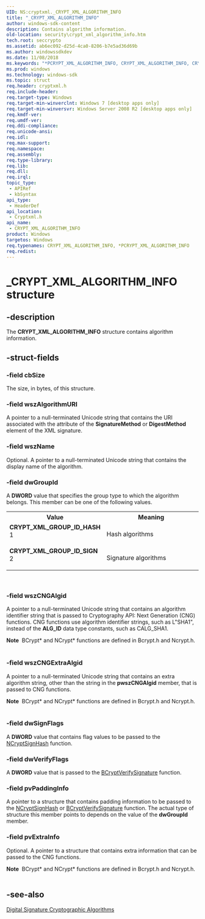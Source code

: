 ```yaml
---
UID: NS:cryptxml._CRYPT_XML_ALGORITHM_INFO
title: "_CRYPT_XML_ALGORITHM_INFO"
author: windows-sdk-content
description: Contains algorithm information.
old-location: security\crypt_xml_algorithm_info.htm
tech.root: seccrypto
ms.assetid: ab6ec092-d25d-4ca0-8206-b7e5ad36d69b
ms.author: windowssdkdev
ms.date: 11/08/2018
ms.keywords: "*PCRYPT_XML_ALGORITHM_INFO, CRYPT_XML_ALGORITHM_INFO, CRYPT_XML_ALGORITHM_INFO structure [Security], CRYPT_XML_GROUP_ID_HASH, CRYPT_XML_GROUP_ID_SIGN, PCRYPT_XML_ALGORITHM_INFO, PCRYPT_XML_ALGORITHM_INFO structure pointer [Security], _CRYPT_XML_ALGORITHM_INFO, cryptxml/CRYPT_XML_ALGORITHM_INFO, cryptxml/PCRYPT_XML_ALGORITHM_INFO, security.crypt_xml_algorithm_info"
ms.prod: windows
ms.technology: windows-sdk
ms.topic: struct
req.header: cryptxml.h
req.include-header: 
req.target-type: Windows
req.target-min-winverclnt: Windows 7 [desktop apps only]
req.target-min-winversvr: Windows Server 2008 R2 [desktop apps only]
req.kmdf-ver: 
req.umdf-ver: 
req.ddi-compliance: 
req.unicode-ansi: 
req.idl: 
req.max-support: 
req.namespace: 
req.assembly: 
req.type-library: 
req.lib: 
req.dll: 
req.irql: 
topic_type:
 - APIRef
 - kbSyntax
api_type:
 - HeaderDef
api_location:
 - Cryptxml.h
api_name:
 - CRYPT_XML_ALGORITHM_INFO
product: Windows
targetos: Windows
req.typenames: CRYPT_XML_ALGORITHM_INFO, *PCRYPT_XML_ALGORITHM_INFO
req.redist: 
---
```


# _CRYPT_XML_ALGORITHM_INFO structure


## -description


The <b>CRYPT_XML_ALGORITHM_INFO</b> structure contains algorithm information.


## -struct-fields




### -field cbSize

The size, in bytes, of this structure.


### -field wszAlgorithmURI

A pointer to a null-terminated Unicode string that contains the URI associated with the attribute of the <b>SignatureMethod</b> or <b>DigestMethod</b> element of the XML signature.


### -field wszName

Optional. A pointer to a null-terminated Unicode string that contains the display name of the algorithm.


### -field dwGroupId

A <b>DWORD</b> value that specifies the group type to which the algorithm belongs. This member can be one of the following values.

<table>
<tr>
<th>Value</th>
<th>Meaning</th>
</tr>
<tr>
<td width="40%"><a id="CRYPT_XML_GROUP_ID_HASH_________"></a><a id="crypt_xml_group_id_hash_________"></a><dl>
<dt><b>CRYPT_XML_GROUP_ID_HASH         </b></dt>
<dt>1</dt>
</dl>
</td>
<td width="60%">
Hash algorithms

</td>
</tr>
<tr>
<td width="40%"><a id="CRYPT_XML_GROUP_ID_SIGN_________"></a><a id="crypt_xml_group_id_sign_________"></a><dl>
<dt><b>CRYPT_XML_GROUP_ID_SIGN         </b></dt>
<dt>2</dt>
</dl>
</td>
<td width="60%">
Signature algorithms

</td>
</tr>
</table>
 


### -field wszCNGAlgid

A pointer to a null-terminated Unicode string that contains an algorithm identifier string that is passed to  Cryptography API: Next Generation (CNG) functions. CNG functions use algorithm identifier strings, such as L"SHA1", instead of the <b>ALG_ID</b> data type constants, such as CALG_SHA1.


<div class="alert"><b>Note</b>  BCrypt* and NCrypt* functions are defined in Bcrypt.h and Ncrypt.h.</div>
<div> </div>



### -field wszCNGExtraAlgid

A pointer to a null-terminated Unicode string that contains an extra algorithm string, other than the string in the <b>pwszCNGAlgid</b> member, that is passed to CNG functions.


<div class="alert"><b>Note</b>  BCrypt* and NCrypt* functions are defined in Bcrypt.h and Ncrypt.h.</div>
<div> </div>



### -field dwSignFlags

A <b>DWORD</b> value that contains flag values to be  passed to the <a href="https://msdn.microsoft.com/7404e37a-d7c6-49ed-b951-6081dd2b921a">NCryptSignHash</a> function.


### -field dwVerifyFlags

A <b>DWORD</b> value that is passed to the <a href="https://msdn.microsoft.com/95c32056-e444-441c-bbc1-c5ae82aba964">BCryptVerifySignature</a> function.


### -field pvPaddingInfo

A pointer to a structure that contains padding information to be passed to the <a href="https://msdn.microsoft.com/7404e37a-d7c6-49ed-b951-6081dd2b921a">NCryptSignHash</a> or <a href="https://msdn.microsoft.com/95c32056-e444-441c-bbc1-c5ae82aba964">BCryptVerifySignature</a> function. The actual type of structure this member points to depends on the value of the <b>dwGroupId</b> member.


### -field pvExtraInfo

Optional. A pointer to a structure that contains extra information that can be passed to the CNG functions.


<div class="alert"><b>Note</b>  BCrypt* and NCrypt* functions are defined in Bcrypt.h and Ncrypt.h.</div>
<div> </div>



## -see-also




<b></b>



<a href="https://msdn.microsoft.com/012bad01-228a-4bb0-b883-0c2c7abd9271">Digital Signature Cryptographic Algorithms</a>
 

 

